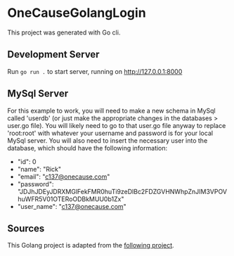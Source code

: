 # OneCauseGolangLogin
This project was generated with Go cli.

## Development Server
Run `go run .` to start server, running on http://127.0.0.1:8000

## MySql Server
For this example to work, you will need to make a new schema in MySql called 'userdb' (or just make the appropriate changes in the databases > user.go file). You will 
likely need to go to that user.go file anyway to replace 'root:root' with whatever your username and password is for your local MySql server. You will also need to insert
the necessary user into the database, which should have the following information:
* "id": 0
* "name": "Rick"
* "email": "c137@onecause.com"
* "password": "JDJhJDEyJDRXMGlFekFMR0huTi9zeDlBc2FDZGVHNWhpZnJIM3VPOVhuWFR5V01OTERoODBkMUU0b1Zx"
* "user_name": "c137@onecause.com"

## Sources
This Golang project is adapted from the [following project](https://codesource.io/how-to-setup-golang-authentication-with-jwt-token/).